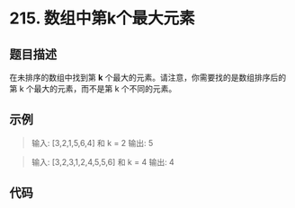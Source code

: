 # 215. 数组中第k个最大元素

## 题目描述

在未排序的数组中找到第 **k** 个最大的元素。请注意，你需要找的是数组排序后的第 k 个最大的元素，而不是第 k 个不同的元素。

## 示例

> 输入: [3,2,1,5,6,4] 和 k = 2
> 输出: 5



> 输入: [3,2,3,1,2,4,5,5,6] 和 k = 4
> 输出: 4

## 代码

```java

```